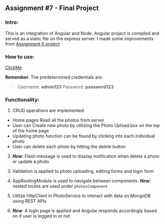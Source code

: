 ## Assignment #7 - Final Project

### Intro:
This is an integration of Angular and Node. Angular project is compiled and served as a static file on the express server. I made some improvements from [Assignment 6 project](https://github.com/HarvardDCENode/assignment-6-yangzhou93)

### How to use:
[ClickMe](http://167.99.14.231:8000/login)

__Remember__: The predetermined credentials are:
> Username: __admin123__
> Password: __password123__

### Functionality:

1. CRUD operations are implemented:
 + Home pages Read all the photos from server
 + User can Create new photo by utilizing the Photo Upload box on the top of the home page
 + Updating photo function can be found by clicking into each individual photo
 + User can delete each photo by hitting the delete button

2. ___New___: Flash message is used to display notification when delete a photo or update a photo

3. Validation is applied to photo uploading, editing forms and login form

4. AppRoutingModule is used to navigate between components. ___New___: nested routes are used under ```photosComponent```

5. Utilize HttpClient in PhotoService to interact with data on MongoDB using REST APIs

6. ___New___: A login page is applied and Angular responds accordingly based on if user is logged in or not
